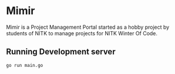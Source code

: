 # Mimir

Mimir is a Project Management Portal started as a hobby project by
students of NITK to manage projects for NITK Winter Of Code.

## Running Development server

```sh
go run main.go
```

